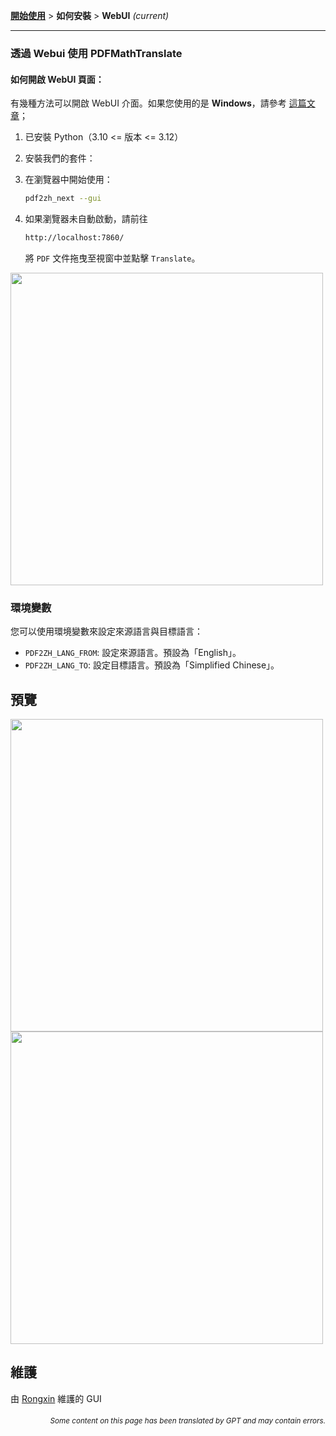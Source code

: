 [**開始使用**](./getting-started.md) > **如何安裝** > **WebUI** _(current)_

---

### 透過 Webui 使用 PDFMathTranslate

#### 如何開啟 WebUI 頁面：

有幾種方法可以開啟 WebUI 介面。如果您使用的是 **Windows**，請參考 [這篇文章](./INSTALLATION_winexe.md)；

1. 已安裝 Python（3.10 <= 版本 <= 3.12）

2. 安裝我們的套件：

3. 在瀏覽器中開始使用：

    ```bash
    pdf2zh_next --gui
    ```

4. 如果瀏覽器未自動啟動，請前往

    ```bash
    http://localhost:7860/
    ```

    將 `PDF` 文件拖曳至視窗中並點擊 `Translate`。

<!-- <img src="./images/gui.gif" width="500"/> -->
<img src='./../images/gui.gif' width="500"/>

### 環境變數

您可以使用環境變數來設定來源語言與目標語言：

- `PDF2ZH_LANG_FROM`: 設定來源語言。預設為「English」。
- `PDF2ZH_LANG_TO`: 設定目標語言。預設為「Simplified Chinese」。

## 預覽

<img src="./../images/before.png" width="500"/>
<img src="./../images/after.png" width="500"/>

## 維護

由 [Rongxin](https://github.com/reycn) 維護的 GUI

<div align="right"> 
<h6><small>Some content on this page has been translated by GPT and may contain errors.</small></h6>
